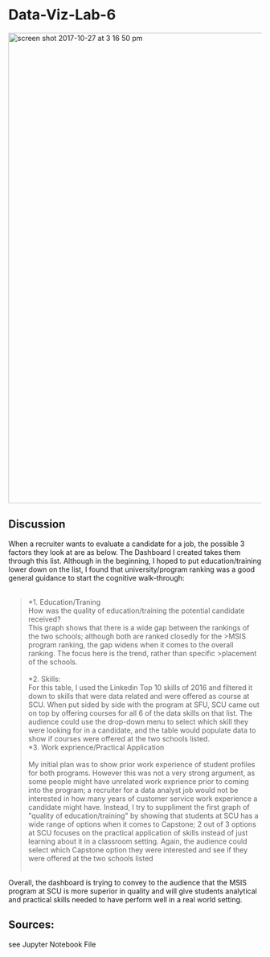 # Data-Viz-Lab-6<br>
<img width="936" alt="screen shot 2017-10-27 at 3 16 50 pm" src="https://user-images.githubusercontent.com/32026039/32127852-80c4f128-bb2e-11e7-9aa4-84ceabfca04f.png"><br>
## Discussion<br>
When a recruiter wants to evaluate a candidate for a job, the possible 3 factors they look at are as below. The Dashboard I created takes them through this list. Although in the beginning, I hoped to put education/training lower down on the list, I found that university/program ranking was a good general guidance to start the cognitive walk-through:<br><br>
>*1. Education/Traning<br>
>How was the quality of education/training the potential candidate received?<br> 
>This graph shows that there is a wide gap between the rankings of the two schools; although both are ranked closedly for the >MSIS program ranking, the gap widens when it comes to the overall ranking. The focus here is the trend, rather than specific >placement of the schools.<br><br>
*2. Skills:<br>
>For this table, I used the Linkedin Top 10 skills of 2016 and filtered it down to skills that were data related and were offered as course at SCU. When put sided by side with the program at SFU, SCU came out on top by offering courses for all 6 of the data skills on that list. The audience could use the drop-down menu to select which skill they were looking for in a candidate, and the table would populate data to show if courses were offered at the two schools listed.<br>
*3. Work exprience/Practical Application<br><br>
>My initial plan was to show prior work experience of student profiles for both programs. However this was not a very strong argument, as some people might have unrelated work exprience prior to coming into the program; a recruiter for a data analyst job would not be interested in how many years of customer service work experience a candidate might have. Instead, I try to suppliment the first graph of "quality of education/training" by showing that students at SCU has a wide range of options when it comes to Capstone; 2 out of 3 options at SCU focuses on the practical application of skills instead of just learning about it in a classroom setting. Again, the audience could select which Capstone option they were interested and see if they were offered at the two schools listed<br><br>

Overall, the dashboard is trying to convey to the audience that the MSIS program at SCU is more superior in quality and will give students analytical and practical skills needed to have perform well in a real world setting.

## Sources:<br>
see Jupyter Notebook File



